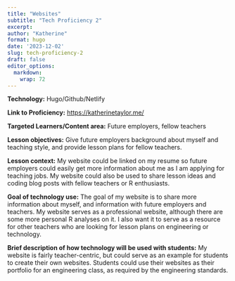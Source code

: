 ```yaml
---
title: "Websites"
subtitle: "Tech Proficiency 2"
excerpt: 
author: "Katherine"
format: hugo
date: '2023-12-02'
slug: tech-proficiency-2
draft: false
editor_options: 
  markdown: 
    wrap: 72
---
```


**Technology:** Hugo/Github/Netlify

**Link to Proficiency:** <https://katherinetaylor.me/>

**Targeted Learners/Content area:** Future employers, fellow teachers

**Lesson objectives:** Give future employers background about myself and
teaching style, and provide lesson plans for fellow teachers.

**Lesson context:** My website could be linked on my resume so future
employers could easily get more information about me as I am applying
for teaching jobs. My website could also be used to share lesson ideas
and coding blog posts with fellow teachers or R enthusiasts.

**Goal of technology use:** The goal of my website is to share more
information about myself, and information with future employers and
teachers. My website serves as a professional website, although there
are some more personal R analyses on it. I also want it to serve as a
resource for other teachers who are looking for lesson plans on
engineering or technology.

**Brief description of how technology will be used with students:** My
website is fairly teacher-centric, but could serve as an example for
students to create their own websites. Students could use their websites
as their portfolio for an engineering class, as required by the
engineering standards.
